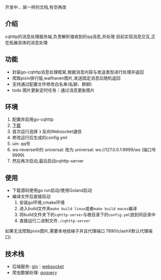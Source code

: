 开发中... 屎一样的文档,有空再改
## 介绍
cqhttp的消息处理服务端,负责解析接收到的qq消息,并处理
目前实现消息交互,正在拓展具体的消息处理

## 功能
* 封装go-cqhttp消息处理框架,根据消息内容与发送类型进行处理并返回
* 爬取pixiv排行版,wallhaven图片,发送固定消息后随机返回
* 支持通过配置文件修改白名单(私聊、群聊)
* todo 图片更新定时任务｜通过消息更新图片

## 环境
1. 配置并启用go-cqhttp
2. [下载](https://docs.go-cqhttp.org/)
3. 首次运行选择 `3` 反向Websocket通信
4. 修改运行后生成的config.yml
5. uin: qq号
6. ws-reverse中的 universal: 改为 universal: ws://127.0.0.1:9999/ws (端口号9999)
7. 然后再次启动,最后启动cqhttp-server

## 使用
* 下载源码使用go run启动/使用Goland启动
* 编译文件后直接启动
  1. 安装go环境,cmake环境
  2. 进入build文件夹`make build linux`或者`make build macos`编译
  3. 将build文件夹下的`cqhttp-server`与根目录下的`config.yml`放到同目录中
  4. 直接运行二进制文件`./cqhttp-server`

如果无法爬取pivix图片,需要本地挂梯子并且代理端口 7890(clashX默认代理端口)

## 技术栈
* 后端服务: [gin](github.com/gin-gonic/gin)｜[websocket](github.com/gorilla/websocket)
* 爬虫数据处理: [goquery](github.com/PuerkitoBio/goquery)

